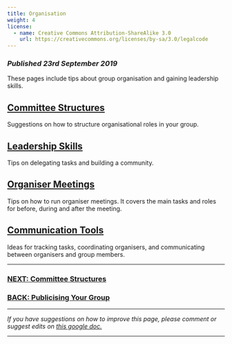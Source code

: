 ```yaml
---
title: Organisation
weight: 4
license:
  - name: Creative Commons Attribution-ShareAlike 3.0
    url: https://creativecommons.org/licenses/by-sa/3.0/legalcode
---
```

### *Published 23rd September 2019*

These pages include tips about group organisation and gaining leadership skills. 

## [Committee Structures](/tips/articles/committee/)

Suggestions on how to structure organisational roles in your group.

## [Leadership Skills](/tips/articles/leadership/)

Tips on delegating tasks and building a community.

## [Organiser Meetings](/tips/articles/organiser-meetings/)

Tips on how to run organiser meetings. It covers the main tasks and roles for before, during and after the meeting. 

## [Communication Tools](/tips/articles/communication-tools/)

Ideas for tracking tasks, coordinating organisers, and communicating between organisers and group members. 

<hr>

### [NEXT: Committee Structures](/tips/articles/committee)

### [BACK: Publicising Your Group](/tips/articles/models/)

<hr>

*If you have suggestions on how to improve this page, please comment or suggest edits on* <a target="_blank" href="https://docs.google.com/document/d/1VFancNamITcxtkMVA_JSGanat6Vrkl_Q80QdeDU7FRA/edit?usp=sharing">*this google doc.*</a>

<hr>